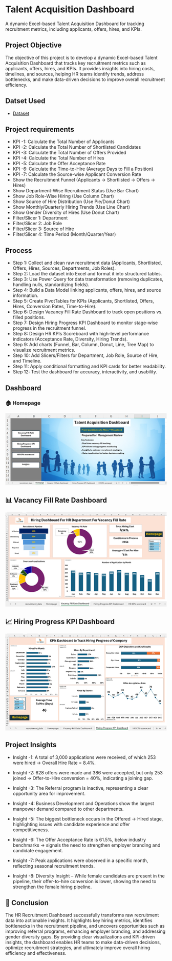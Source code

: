 # Talent Acquisition Dashboard
A dynamic Excel-based Talent Acquisition Dashboard for tracking recruitment metrics, including applicants, offers, hires, and KPIs.

## Project Objective
The objective of this project is to develop a dynamic Excel-based Talent Acquisition Dashboard that tracks key recruitment metrics such as applicants, offers, hires, and KPIs. It provides insights into hiring costs, timelines, and sources, helping HR teams identify trends, address bottlenecks, and make data-driven decisions to improve overall recruitment efficiency.

## Datset Used
- [Dataset](https://github.com/redwan011235/Excel-Project/blob/main/Dataset.xlsx)
  
## Project requirements
- KPI -1: Calculate the Total Number of Applicants
- KPI -2: Calculate the Total Number of Shortlisted Candidates
- KPI -3: Calculate the Total Number of Offers Provided
- KPI -4: Calculate the Total Number of Hires
- KPI -5: Calculate the Offer Acceptance Rate
- KPI -6: Calculate the Time-to-Hire (Average Days to Fill a Position)
- KPI -7: Calculate the Source-wise Applicant Conversion Rate
- Show the Recruitment Funnel (Applicants → Shortlisted → Offers → Hires)
- Show Department-Wise Recruitment Status (Use Bar Chart)
- Show Job Role-Wise Hiring (Use Column Chart)
- Show Source of Hire Distribution (Use Pie/Donut Chart)
- Show Monthly/Quarterly Hiring Trends (Use Line Chart)
- Show Gender Diversity of Hires (Use Donut Chart)
- Filter/Slicer 1: Department
- Filter/Slicer 2: Job Role
- Filter/Slicer 3: Source of Hire
- Filter/Slicer 4: Time Period (Month/Quarter/Year)

## Process
- Step 1: Collect and clean raw recruitment data (Applicants, Shortlisted, Offers, Hires, Sources, Departments, Job Roles).
- Step 2: Load the dataset into Excel and format it into structured tables.
- Step 3: Use Power Query for data transformation (removing duplicates, handling nulls, standardizing fields).
- Step 4: Build a Data Model linking applicants, offers, hires, and source information.
- Step 5: Create PivotTables for KPIs (Applicants, Shortlisted, Offers, Hires, Conversion Rates, Time-to-Hire).
- Step 6: Design Vacancy Fill Rate Dashboard to track open positions vs. filled positions.
- Step 7: Design Hiring Progress KPI Dashboard to monitor stage-wise progress in the recruitment funnel.
- Step 8: Design HR KPIs Scoreboard with high-level performance indicators (Acceptance Rate, Diversity, Hiring Trends).
- Step 9: Add charts (Funnel, Bar, Column, Donut, Line, Tree Map) to visualize recruitment metrics.
- Step 10: Add Slicers/Filters for Department, Job Role, Source of Hire, and Timeline.
- Step 11: Apply conditional formatting and KPI cards for better readability.
- Step 12: Test the dashboard for accuracy, interactivity, and usability.

## Dashboard
### 🏠 Homepage
![Screenshot](https://github.com/redwan011235/Excel-Project/blob/main/Screenshots/Homepage.jpg)
## 📊 Vacancy Fill Rate Dashboard
![Screenshot](https://github.com/redwan011235/Excel-Project/blob/main/Screenshots/Vacancy%20Fill%20Rate%20Dashboard.jpg)
## 📈 Hiring Progress KPI Dashboard
![Screenshot](https://github.com/redwan011235/Excel-Project/blob/main/Screenshots/Hiring%20Progress%20KPI%20Dashboard.jpg)

## Project Insights

- Insight -1: A total of 3,000 applications were received, of which 253 were hired → Overall Hire Rate = 8.4%.

- Insight -2: 628 offers were made and 386 were accepted, but only 253 joined → Offer-to-Hire conversion = 40%, indicating a joining gap.

- Insight -3: The Referral program is inactive, representing a clear opportunity area for improvement.

- Insight -4: Business Development and Operations show the largest manpower demand compared to other departments.

- Insight -5: The biggest bottleneck occurs in the Offered → Hired stage, highlighting issues with candidate experience and offer competitiveness.

- Insight -6: The Offer Acceptance Rate is 61.5%, below industry benchmarks → signals the need to strengthen employer branding and candidate engagement.

- Insight -7: Peak applications were observed in a specific month, reflecting seasonal recruitment trends.

- Insight -8: Diversity Insight – While female candidates are present in the pipeline, their offer-to-hire conversion is lower, showing the need to strengthen the female hiring pipeline.

 ## 🏁 Conclusion
The HR Recruitment Dashboard successfully transforms raw recruitment data into actionable insights. It highlights key hiring metrics, identifies bottlenecks in the recruitment pipeline, and uncovers opportunities such as improving referral programs, enhancing employer branding, and addressing gender diversity gaps. By providing clear visualizations and KPI-driven insights, the dashboard enables HR teams to make data-driven decisions, optimize recruitment strategies, and ultimately improve overall hiring efficiency and effectiveness.




